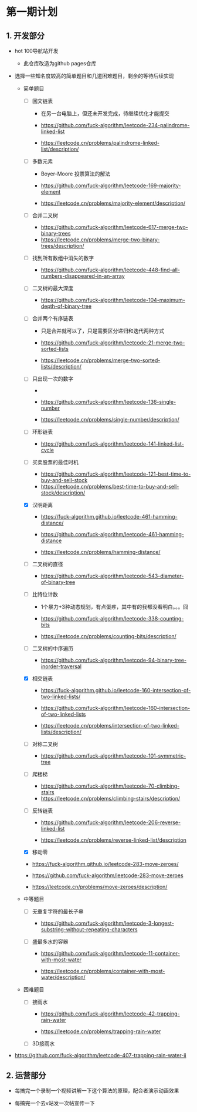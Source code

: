# 第一期计划

## 1. 开发部分

- hot 100导航站开发

  - 此仓库改造为github pages仓库

- 选择一些知名度较高的简单题目和几道困难题目，剩余的等待后续实现

  - 简单题目

    - [ ] 回文链表

      - 在另一台电脑上，但还未开发完成，待继续优化才能提交

      - https://github.com/fuck-algorithm/leetcode-234-palindrome-linked-list
      - https://leetcode.cn/problems/palindrome-linked-list/description/

    - [ ] 多数元素 

      - Boyer-Moore 投票算法的解法

      - https://github.com/fuck-algorithm/leetcode-169-majority-element
      - https://leetcode.cn/problems/majority-element/description/

    - [ ] 合并二叉树  

      - https://github.com/fuck-algorithm/leetcode-617-merge-two-binary-trees
      - https://leetcode.cn/problems/merge-two-binary-trees/description/

    - [ ] 找到所有数组中消失的数字  

      - https://github.com/fuck-algorithm/leetcode-448-find-all-numbers-disappeared-in-an-array

    - [ ] 二叉树的最大深度  

      - https://github.com/fuck-algorithm/leetcode-104-maximum-depth-of-binary-tree

    - [ ] 合并两个有序链表  

      - 只是合并就可以了，只是需要区分递归和迭代两种方式

      - https://github.com/fuck-algorithm/leetcode-21-merge-two-sorted-lists
      - https://leetcode.cn/problems/merge-two-sorted-lists/description/

    - [ ] 只出现一次的数字  

      - 

      - https://github.com/fuck-algorithm/leetcode-136-single-number
      - https://leetcode.cn/problems/single-number/description/

    - [ ] 环形链表  

      - https://github.com/fuck-algorithm/leetcode-141-linked-list-cycle

    - [ ] 买卖股票的最佳时机  

      - https://github.com/fuck-algorithm/leetcode-121-best-time-to-buy-and-sell-stock
      - https://leetcode.cn/problems/best-time-to-buy-and-sell-stock/description/

    - [x] 汉明距离

      - https://fuck-algorithm.github.io/leetcode-461-hamming-distance/

      - https://github.com/fuck-algorithm/leetcode-461-hamming-distance
      - https://leetcode.cn/problems/hamming-distance/

    - [ ] 二叉树的直径  

      - https://github.com/fuck-algorithm/leetcode-543-diameter-of-binary-tree

    - [ ] 比特位计数  

      - 1个暴力+3种动态规划，有点蛋疼，其中有的我都没看明白。。。囧

      - https://github.com/fuck-algorithm/leetcode-338-counting-bits
      - https://leetcode.cn/problems/counting-bits/description/

    - [ ] 二叉树的中序遍历 

      - https://github.com/fuck-algorithm/leetcode-94-binary-tree-inorder-traversal

    - [x] 相交链表  

      - https://fuck-algorithm.github.io/leetcode-160-intersection-of-two-linked-lists/

      - https://github.com/fuck-algorithm/leetcode-160-intersection-of-two-linked-lists 
      - https://leetcode.cn/problems/intersection-of-two-linked-lists/description/

    - [ ] 对称二叉树  

      - https://github.com/fuck-algorithm/leetcode-101-symmetric-tree

    - [ ] 爬楼梯  

      - https://github.com/fuck-algorithm/leetcode-70-climbing-stairs
      - https://leetcode.cn/problems/climbing-stairs/description/

    - [ ] 反转链表  

      - https://github.com/fuck-algorithm/leetcode-206-reverse-linked-list

      - https://leetcode.cn/problems/reverse-linked-list/description

    - [x]  移动零 

      - https://fuck-algorithm.github.io/leetcode-283-move-zeroes/

      - https://github.com/fuck-algorithm/leetcode-283-move-zeroes
      - https://leetcode.cn/problems/move-zeroes/description/

  - 中等题目 

    - [ ] 无重复字符的最长子串 

      - https://github.com/fuck-algorithm/leetcode-3-longest-substring-without-repeating-characters

    - [ ] 盛最多水的容器

      - https://github.com/fuck-algorithm/leetcode-11-container-with-most-water

      - https://leetcode.cn/problems/container-with-most-water/description/

  - 困难题目

    - [ ] 接雨水 

      - https://github.com/fuck-algorithm/leetcode-42-trapping-rain-water

      - https://leetcode.cn/problems/trapping-rain-water

    - [ ] 3D接雨水
- https://github.com/fuck-algorithm/leetcode-407-trapping-rain-water-ii

## 2. 运营部分

- 每搞完一个录制一个视频讲解一下这个算法的原理，配合者演示动画效果

- 每搞完一个去v站发一次帖宣传一下





